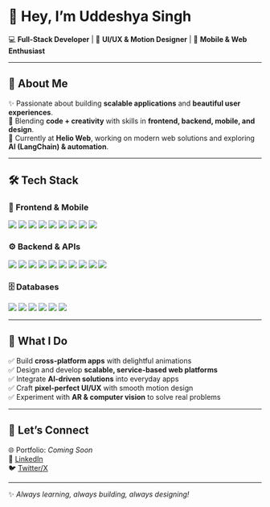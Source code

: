 # 👋 Hey, I’m Uddeshya Singh  

💻 **Full-Stack Developer** | 🎨 **UI/UX & Motion Designer** | 📱 **Mobile & Web Enthusiast**  

---

## 🚀 About Me  
✨ Passionate about building **scalable applications** and **beautiful user experiences**.  
🎯 Blending **code + creativity** with skills in **frontend, backend, mobile, and design**.  
🔭 Currently at **Helio Web**, working on modern web solutions and exploring **AI (LangChain) & automation**.  

---

## 🛠️ Tech Stack  

### 🎨 Frontend & Mobile  
<div align="left">

<img src="https://img.shields.io/badge/-React-61DAFB?style=for-the-badge&logo=react&logoColor=000" />  
<img src="https://img.shields.io/badge/-Next.js-000000?style=for-the-badge&logo=nextdotjs&logoColor=white" />  
<img src="https://img.shields.io/badge/-Angular-DD0031?style=for-the-badge&logo=angular&logoColor=white" />  
<img src="https://img.shields.io/badge/-React%20Native-61DAFB?style=for-the-badge&logo=react&logoColor=000" />  
<img src="https://img.shields.io/badge/-SwiftUI-FF6F00?style=for-the-badge&logo=swift&logoColor=white" />  
<img src="https://img.shields.io/badge/-UIKit-2396F3?style=for-the-badge&logo=apple&logoColor=white" />  
<img src="https://img.shields.io/badge/-Kotlin-0095D5?style=for-the-badge&logo=kotlin&logoColor=white" />  
<img src="https://img.shields.io/badge/-Framer%20Motion-0055FF?style=for-the-badge&logo=framer&logoColor=white" />  
<img src="https://img.shields.io/badge/-GSAP-88CE02?style=for-the-badge&logo=greensock&logoColor=white" />  

</div>

### ⚙️ Backend & APIs  
<div align="left">

<img src="https://img.shields.io/badge/-Node.js-339933?style=for-the-badge&logo=node.js&logoColor=white" />  
<img src="https://img.shields.io/badge/-Express-000000?style=for-the-badge&logo=express&logoColor=white" />  
<img src="https://img.shields.io/badge/-TypeScript-3178C6?style=for-the-badge&logo=typescript&logoColor=white" />  
<img src="https://img.shields.io/badge/-JavaScript-F7DF1E?style=for-the-badge&logo=javascript&logoColor=000" />  
<img src="https://img.shields.io/badge/-Go-00ADD8?style=for-the-badge&logo=go&logoColor=white" />  
<img src="https://img.shields.io/badge/-Rust-000000?style=for-the-badge&logo=rust&logoColor=white" />  
<img src="https://img.shields.io/badge/-Java-007396?style=for-the-badge&logo=java&logoColor=white" />  
<img src="https://img.shields.io/badge/-Spring%20Boot-6DB33F?style=for-the-badge&logo=springboot&logoColor=white" />  
<img src="https://img.shields.io/badge/-GraphQL-E10098?style=for-the-badge&logo=graphql&logoColor=white" />  
<img src="https://img.shields.io/badge/-REST-02569B?style=for-the-badge&logo=postman&logoColor=white" />  

</div>

### 🗄️ Databases  
<div align="left">

<img src="https://img.shields.io/badge/-MongoDB-47A248?style=for-the-badge&logo=mongodb&logoColor=white" />  
<img src="https://img.shields.io/badge/-MySQL-4479A1?style=for-the-badge&logo=mysql&logoColor=white" />  
<img src="https://img.shields.io/badge/-SQLite-003B57?style=for-the-badge&logo=sqlite&logoColor=white" />  
<img src="https://img.shields.io/badge/-Supabase-3FCF8E?style=for-the-badge&logo=supabase&logoColor=white" />  
<img src="https://img.shields.io/badge/-PostgreSQL-336791?style=for-the-badge&logo=postgresql&logoColor=white" />  
<img src="https://img.shields.io/badge/-GraphQL-E10098?style=for-the-badge&logo=graphql&logoColor=white" />  

</div>

---

## 🌟 What I Do  
✅ Build **cross-platform apps** with delightful animations  
✅ Design and develop **scalable, service-based web platforms**  
✅ Integrate **AI-driven solutions** into everyday apps  
✅ Craft **pixel-perfect UI/UX** with smooth motion design  
✅ Experiment with **AR & computer vision** to solve real problems  

---

## 🤝 Let’s Connect  
🌐 Portfolio: *Coming Soon*  
💼 [LinkedIn](https://www.linkedin.com/)  
🐦 [Twitter/X](https://x.com/)  

---
✨ *Always learning, always building, always designing!*  
